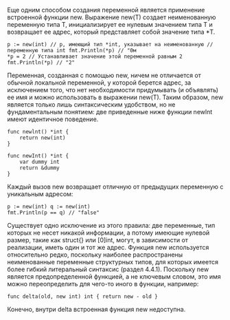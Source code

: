 Еще одним способом создания переменной является применение встроенной функции new. Выражение new(T) создает
неименованную переменную типа Т, инициализирует ее нулевым значением типа Т и возвращает ее адрес, который представляет
собой значение типа *Т.

```
р := new(int) // р, имеющий тип *int, указывает на неименованную // переменную типа int fmt.Println(*p) // "0м
*р = 2 // Устанавливает значение этой переменной равным 2
fmt.Println(*p) // "2"
```

Переменная, созданная с помощью new, ничем не отличается от обычной локальной переменной, у которой берется адрес, за
исключением того, что нет необходимости придумывать (и объявлять) ее имя и можно использовать в выражении new(T). Таким
образом, new является только лишь синтаксическим удобством, но не фундаментальным понятием: две приведенные ниже функции
newlnt имеют идентичное поведение.

```
func newlnt() *int {
    return new(int)
}

func newInt() *int {
    var dummy int
    return &dummy
}
```

Каждый вызов new возвращает отличную от предыдущих переменную с уникальным адресом:
```
р := new(int) q := new(int)
fmt.Println(p == q) // "false"
```
Существует одно исключение из этого правила: две переменные, тип которых не несет никакой информации, а потому имеющие нулевой размер, такие как struct{} или [0]int, могут, в зависимости от реализации, иметь один и тот же адрес.
Функция new используется относительно редко, поскольку наиболее распространены неименованные переменные структурных типов, для которых имеется более гибкий литеральный синтаксис (раздел 4.4.1).
Поскольку new является предопределенной функцией, а не ключевым словом, это имя можно переопределить для чего-то иного в функции, например:
```
func delta(old, new int) int { return new - old }
```
Конечно, внутри delta встроенная функция new недоступна.